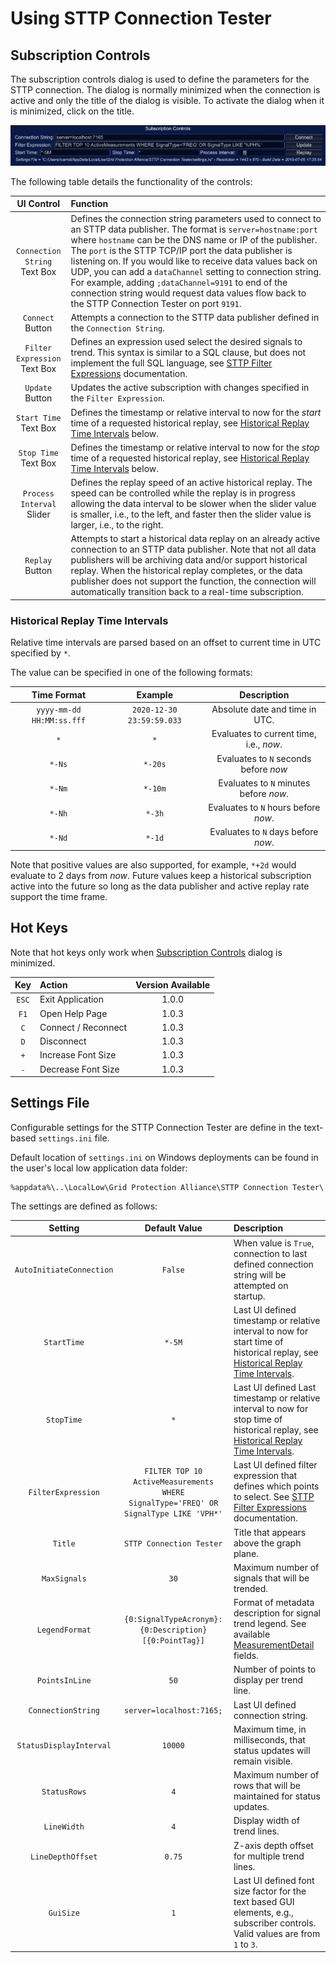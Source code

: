 # Using STTP Connection Tester

## Subscription Controls

The subscription controls dialog is used to define the parameters for the STTP connection. The dialog is normally minimized when the connection is active and only the title of the dialog is visible. To activate the dialog when it is minimized, click on the title.

![Subscription Controls](SubscriptionControls.png)

The following table details the functionality of the controls:

| UI Control | Function |
| :--------: | :------- |
| `Connection String`<br/>Text Box | Defines the connection string parameters used to connect to an STTP data publisher. The format is `server=hostname:port` where `hostname` can be the DNS name or IP of the publisher. The `port` is the STTP TCP/IP port the data publisher is listening on. If you would like to receive data values back on UDP, you can add a `dataChannel` setting to connection string. For example, adding `;dataChannel=9191` to end of the connection string would request data values flow back to the STTP Connection Tester on port `9191`. |
| `Connect`<br/>Button | Attempts a connection to the STTP data publisher defined in the `Connection String`. |
| `Filter Expression`<br/>Text Box | Defines an expression used select the desired signals to trend. This syntax is similar to a SQL clause, but does not implement the full SQL language, see [STTP Filter Expressions](https://github.com/sttp/cppapi/blob/master/doc/FilterExpressions.md) documentation. |
| `Update`<br/>Button | Updates the active subscription with changes specified in the `Filter Expression`. |
| `Start Time`<br/>Text Box | Defines the timestamp or relative interval to now for the _start_ time of a requested historical replay, see [Historical Replay Time Intervals](#historical-replay-time-intervals) below. |
| `Stop Time`<br/>Text Box | Defines the timestamp or relative interval to now for the _stop_ time of a requested historical replay, see [Historical Replay Time Intervals](#historical-replay-time-intervals) below. |
| `Process Interval`<br/>Slider | Defines the replay speed of an active historical replay. The speed can be controlled while the replay is in progress allowing the data interval to be slower when the slider value is smaller, i.e., to the left, and faster then the slider value is larger, i.e., to the right.
| `Replay`<br/>Button | Attempts to start a historical data replay on an already active connection to an STTP data publisher. Note that not all data publishers will be archiving data and/or support historical replay. When the historical replay completes, or the data publisher does not support the function, the connection will automatically transition back to a real-time subscription. |

### Historical Replay Time Intervals

Relative time intervals are parsed based on an offset to current time in UTC specified by `*`.

The value can be specified in one of the following formats:

| Time Format	| Example | Description |
| :---------: | :-----: | :---------: |
| `yyyy-mm-dd HH:MM:ss.fff` | `2020-12-30 23:59:59.033` | Absolute date and time in UTC. |
| `*` | `*` |	Evaluates to current time, i.e., _now_. |
| `*-Ns` | `*-20s` | Evaluates to `N` seconds before _now_ |
| `*-Nm` | `*-10m` |	Evaluates to `N` minutes before _now_.
| `*-Nh` | `*-3h` |	Evaluates to `N` hours before _now_. |
| `*-Nd` | `*-1d` |	Evaluates to `N` days before _now_. |

Note that positive values are also supported, for example,
`*+2d` would evaluate to 2 days from _now_. Future values keep a historical subscription active into the future so long as the data publisher and active replay rate support the time frame.

## Hot Keys

Note that hot keys only work when [Subscription Controls](#subscription-controls) dialog is minimized.

|  Key  | Action              | Version Available |
| :---: | :------------------ | :---------------: |
| `ESC` | Exit Application    |       1.0.0       |
| `F1`  | Open Help Page      |       1.0.3       |
|  `C`  | Connect / Reconnect |       1.0.3       |
|  `D`  | Disconnect          |       1.0.3       |
|  `+`  | Increase Font Size  |       1.0.3       |
|  `-`  | Decrease Font Size  |       1.0.3       |

## Settings File

Configurable settings for the STTP Connection Tester are define in the text-based `settings.ini` file.

Default location of `settings.ini` on Windows deployments can be found in the user's local low application data folder:

```
%appdata%\..\LocalLow\Grid Protection Alliance\STTP Connection Tester\
```

The settings are defined as follows:

| Setting | Default Value | Description |
| :-----: | :-----------: | :---------- |
| `AutoInitiateConnection` | `False` | When value is `True`, connection to last defined connection string will be attempted on startup. |
| `StartTime` | `*-5M` | Last UI defined timestamp or relative interval to now for start time of historical replay, see [Historical Replay Time Intervals](#historical-replay-time-intervals). |
| `StopTime` | `*` | Last UI defined Last timestamp or relative interval to now for stop time of historical replay, see [Historical Replay Time Intervals](#historical-replay-time-intervals). |
| `FilterExpression` | `FILTER TOP 10 ActiveMeasurements WHERE SignalType='FREQ' OR SignalType LIKE 'VPH*'` | Last UI defined filter expression that defines which points to select. See [STTP Filter Expressions](https://github.com/sttp/cppapi/blob/master/doc/FilterExpressions.md) documentation. |
| `Title` | `STTP Connection Tester` | Title that appears above the graph plane. |
| `MaxSignals` | `30` | Maximum number of signals that will be trended. |
| `LegendFormat` | `{0:SignalTypeAcronym}: {0:Description} [{0:PointTag}]` | Format of metadata description for signal trend legend. See available [MeasurementDetail](https://github.com/sttp/cppapi/blob/master/doc/FilterExpressions.md#measurementdetail) fields. |
| `PointsInLine` | `50` | Number of points to display per trend line. |
| `ConnectionString` | `server=localhost:7165;` | Last UI defined connection string. |
| `StatusDisplayInterval` | `10000` | Maximum time, in milliseconds, that status updates will remain visible.
| `StatusRows` | `4` | Maximum number of rows that will be maintained for status updates. |
| `LineWidth` | `4` | Display width of trend lines. |
| `LineDepthOffset` | `0.75` | Z-axis depth offset for multiple trend lines. |
| `GuiSize` | `1` | Last UI defined font size factor for the text based GUI elements, e.g., subscriber controls. Valid values are from `1` to `3`.

